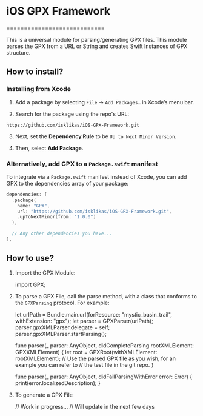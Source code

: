# iOS GPX Framework
============================

This is a universal module for parsing/generating GPX files.
This module parses the GPX from a URL or String and creates Swift Instances of GPX structure. 

How to install?
---------------------------------

### Installing from Xcode

1. Add a package by selecting `File` → `Add Packages…` in Xcode’s menu bar.

2. Search for the package using the repo's URL:
```console
https://github.com/isklikas/iOS-GPX-Framework.git
```

3. Next, set the **Dependency Rule** to be `Up to Next Minor Version`.

4. Then, select **Add Package**.

### Alternatively, add GPX to a `Package.swift` manifest

To integrate via a `Package.swift` manifest instead of Xcode, you can add GPX to the dependencies array of your package:

```swift
dependencies: [
  .package(
    name: "GPX",
    url: "https://github.com/isklikas/iOS-GPX-Framework.git",
    .upToNextMinor(from: "1.0.0")
  ),

  // Any other dependencies you have...
],
```

How to use?
---------------------------------

1. Import the GPX Module:

    import GPX;
    
2. To parse a GPX File, call the parse method, with a class that conforms to the `GPXParsing` protocol. For example:

    let urlPath = Bundle.main.url(forResource: "mystic_basin_trail", withExtension: "gpx");
    let parser = GPXParser(urlPath);
    parser.gpxXMLParser.delegate = self;
    parser.gpxXMLParser.startParsing();
    
    func parser(_ parser: AnyObject, didCompleteParsing rootXMLElement: GPXXMLElement) {
        let root = GPXRoot(withXMLElement: rootXMLElement);
        // Use the parsed GPX file as you wish, for an example you can refer to 
        // the test file in the git repo.
    }
    
    func parser(_ parser: AnyObject, didFailParsingWithError error: Error) {
        print(error.localizedDescription);
    }
    
3. To generate a GPX File

    // Work in progress...
    // Will update in the next few days
    
